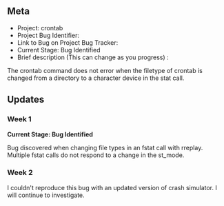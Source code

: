 ## Meta
* Project: crontab
* Project Bug Identifier:
* Link to Bug on Project Bug Tracker:
* Current Stage: Bug Identified
* Brief description (This can change as you progress) :

The crontab command does not error when the filetype of crontab is changed from a directory to a character device in the stat call.


## Updates


### Week 1

**Current Stage: Bug Identified**

Bug discovered when changing file types in an fstat call with rreplay. Multiple fstat calls do not respond to a change in the st_mode.

### Week 2

I couldn't reproduce this bug with an updated version of crash simulator. I will continue to investigate.
